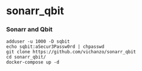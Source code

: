 # sonarr_qbit
### Sonarr and Qbit

```
adduser -u 1000 -D sqbit
echo sqbit:aSecur3Passw0rd | chpasswd
git clone https://github.com/vichanzo/sonarr_qbit
cd sonarr_qbit/
docker-compose up -d
``` 
